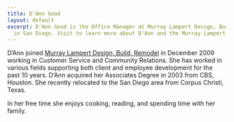 ```yaml
---
title: D'Ann Good
layout: default
excerpt: D'Ann Good is the Office Manager at Murray Lampert Design, Build, Remodel
  in San Diego. Visit to learn more about D'Ann and the Murray Lampert team.
---
```


D’Ann joined [Murray Lampert Design, Build, Remodel](/) in December 2009 working in Customer Service and Community Relations. She has worked in various fields supporting both client and employee development for the past 10 years. D’Ann acquired her Associates Degree in 2003 from CBS, Houston. She recently relocated to the San Diego area from Corpus Christi, Texas.

In her free time she enjoys cooking, reading, and spending time with her family.
